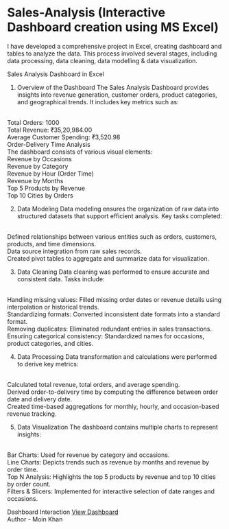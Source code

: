# Sales-Analysis (Interactive Dashboard creation using MS Excel)
I have developed a comprehensive project in Excel, creating dashboard and tables to analyze the data. This process involved several stages, including data processing, data cleaning, data modelling & data visualization.

Sales Analysis Dashboard in Excel
1. Overview of the Dashboard
The Sales Analysis Dashboard provides insights into revenue generation, customer orders, product categories, and geographical trends. It includes key metrics such as:
<br>
Total Orders: 1000
<br>
Total Revenue: ₹35,20,984.00
<br>
Average Customer Spending: ₹3,520.98
<br>
Order-Delivery Time Analysis
<br>
The dashboard consists of various visual elements:
<br>
Revenue by Occasions
<br>
Revenue by Category
<br>
Revenue by Hour (Order Time)
<br>
Revenue by Months
<br>
Top 5 Products by Revenue
<br>
Top 10 Cities by Orders

2. Data Modeling
Data modeling ensures the organization of raw data into structured datasets that support efficient analysis. Key tasks completed:
<br>
Defined relationships between various entities such as orders, customers, products, and time dimensions.
<br>
Data source integration from raw sales records.
<br>
Created pivot tables to aggregate and summarize data for visualization.

3. Data Cleaning
Data cleaning was performed to ensure accurate and consistent data. Tasks include:
<br>
Handling missing values: Filled missing order dates or revenue details using interpolation or historical trends.
<br>
Standardizing formats: Converted inconsistent date formats into a standard format.
<br>
Removing duplicates: Eliminated redundant entries in sales transactions.
<br>
Ensuring categorical consistency: Standardized names for occasions, product categories, and cities.

4. Data Processing
Data transformation and calculations were performed to derive key metrics:
<br>
Calculated total revenue, total orders, and average spending.
<br>
Derived order-to-delivery time by computing the difference between order date and delivery date.
<br>
Created time-based aggregations for monthly, hourly, and occasion-based revenue tracking.

5. Data Visualization
The dashboard contains multiple charts to represent insights:
<br>
Bar Charts: Used for revenue by category and occasions.
<br>
Line Charts: Depicts trends such as revenue by months and revenue by order time.
<br>
Top N Analysis: Highlights the top 5 products by revenue and top 10 cities by order count.
<br>
Filters & Slicers: Implemented for interactive selection of date ranges and occasions.

Dashboard Interaction <a href="https://github.com/Moinkhan123456/Sales-Analysis/blob/main/Sales%20Analysis%20Dashboard.jpg">View Dashboard</a>
<br>
Author - Moin Khan

